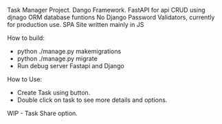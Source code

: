 Task Manager Project.
Dango Framework.
FastAPI for api CRUD using djnago ORM database funtions
No Django Password Validators, currently for production use.
SPA Site written mainly in JS

How to build:
- python ./manage.py makemigrations
- python ./manage.py migrate
- Run debug server Fastapi and Django

How to Use:
- Create Task using button.
- Double click on task to see more details and options.

WIP - Task Share option.
